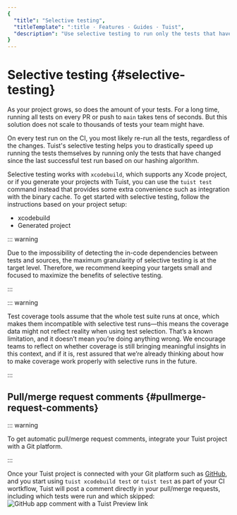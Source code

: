 ```yaml
---
{
  "title": "Selective testing",
  "titleTemplate": ":title · Features · Guides · Tuist",
  "description": "Use selective testing to run only the tests that have changed since the last successful test run."
}
---
```

# Selective testing {#selective-testing}

As your project grows, so does the amount of your tests. For a long time, running all tests on every PR or push to `main` takes tens of seconds. But this solution does not scale to thousands of tests your team might have.

On every test run on the CI, you most likely re-run all the tests, regardless of the changes. Tuist's selective testing helps you to drastically speed up running the tests themselves by running only the tests that have changed since the last successful test run based on our <LocalizedLink href="/guides/features/projects/hashing">hashing algorithm</LocalizedLink>.

Selective testing works with `xcodebuild`, which supports any Xcode project, or if you generate your projects with Tuist, you can use the `tuist test` command instead that provides some extra convenience such as integration with the <LocalizedLink href="/guides/features/cache">binary cache</LocalizedLink>. To get started with selective testing, follow the instructions based on your project setup:

- <LocalizedLink href="/guides/features/selective-testing/xcode-project">xcodebuild</LocalizedLink>
- <LocalizedLink href="/guides/features/selective-testing/generated-project">Generated project</LocalizedLink>

::: warning
<!-- -->
Due to the impossibility of detecting the in-code dependencies between tests and sources, the maximum granularity of selective testing is at the target level. Therefore, we recommend keeping your targets small and focused to maximize the benefits of selective testing.
<!-- -->
:::

::: warning
<!-- -->
Test coverage tools assume that the whole test suite runs at once, which makes them incompatible with selective test runs—this means the coverage data might not reflect reality when using test selection. That’s a known limitation, and it doesn’t mean you’re doing anything wrong. We encourage teams to reflect on whether coverage is still bringing meaningful insights in this context, and if it is, rest assured that we’re already thinking about how to make coverage work properly with selective runs in the future.
<!-- -->
:::


## Pull/merge request comments {#pullmerge-request-comments}

::: warning
<!-- -->
To get automatic pull/merge request comments, integrate your <LocalizedLink href="/guides/server/accounts-and-projects">Tuist project</LocalizedLink> with a <LocalizedLink href="/guides/server/authentication">Git platform</LocalizedLink>.
<!-- -->
:::

Once your Tuist project is connected with your Git platform such as [GitHub](https://github.com), and you start using `tuist xcodebuild test` or `tuist test` as part of your CI wortkflow, Tuist will post a comment directly in your pull/merge requests, including which tests were run and which skipped:
![GitHub app comment with a Tuist Preview link](/images/guides/features/selective-testing/github-app-comment.png)
